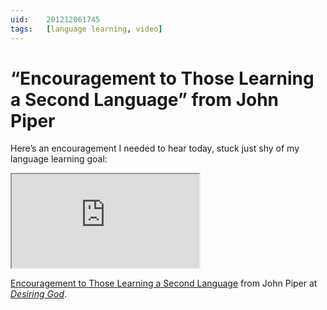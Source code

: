 ```yaml
---
uid:	201212061745
tags:	[language learning, video]
---
```


# “Encouragement to Those Learning a Second Language” from John Piper

Here’s an encouragement I needed to hear today, stuck just shy of my language learning goal:

<div class="video">
<iframe src="https://player.vimeo.com/video/46431494?color=000000&title=0&byline=0&portrait=0" allowfullscreen></iframe>
</div>

[Encouragement to Those Learning a Second Language](http://vimeo.com/46431494/) from John Piper at [*Desiring God*](http://desiringgod.org).
